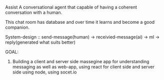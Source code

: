 Assist
A conversational agent that capable of having a coherent conversation with a human.

This chat room has database and over time it learns and become a good companion.

System-design ::
send-message(human) -> receivied-message(ai) -> ml -> reply(generated what suits better)

GOAL:

1. Building a client and server side massegine app for understanding  messaging as well as web-app, using react for client side and server side using node, using socet.io 
